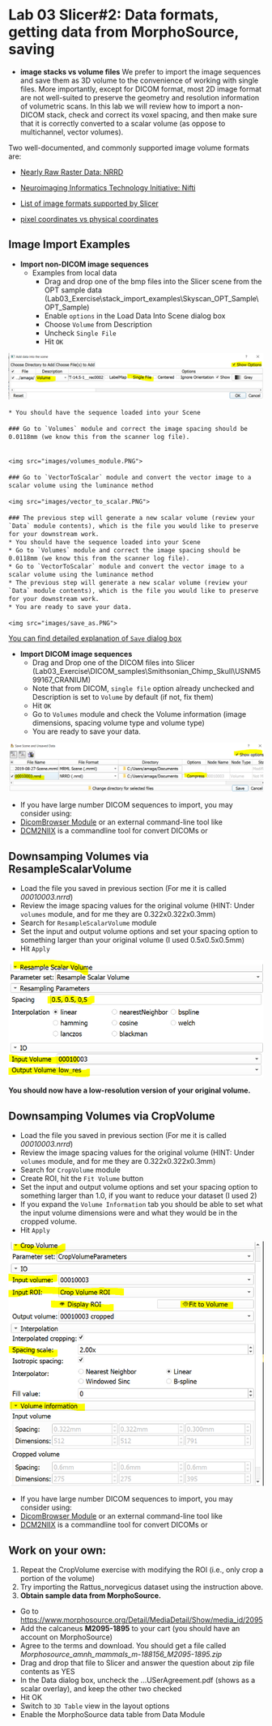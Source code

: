 # Lab 03 Slicer#2: Data formats, getting data from MorphoSource, saving
* **image stacks vs volume files** We prefer to import the image sequences and save them as 3D volume to the convenience of working with single files. More importantly, except for DICOM format, most 2D image format are not well-suited to preserve the geometry and resolution information of volumetric scans. In this lab we will review how to import a non-DICOM stack, check and correct its voxel spacing, and then make sure that it is correctly converted to a scalar volume (as oppose to multichannel, vector volumes). 

Two well-documented, and commonly supported image volume formats are:
* [Nearly Raw Raster Data: NRRD](http://teem.sourceforge.net/nrrd/format.html)
* [Neuroimaging Informatics Technology Initiative: Nifti](https://nifti.nimh.nih.gov/)

* [List of image formats supported by Slicer](https://www.slicer.org/wiki/Documentation/Nightly/SlicerApplication/SupportedDataFormat)
* [pixel coordinates vs physical coordinates](https://www.slicer.org/wiki/Coordinate_systems)

## Image Import Examples
* **Import non-DICOM image sequences**
  * Examples from local data
    * Drag and drop one of the bmp files into the Slicer scene from the OPT sample data (Lab03_Exercise\stack_import_examples\Skyscan_OPT_Sample\OPT_Sample)
    * Enable `options` in the Load Data Into Scene dialog box
    * Choose `Volume` from Description
    * Uncheck `Single File`
    * Hit `OK`

<img src="images/load_dialog_box.PNG">
    
    * You should have the sequence loaded into your Scene
    
    ### Go to `Volumes` module and correct the image spacing should be 0.0118mm (we know this from the scanner log file). 
    
    
    <img src="images/volumes_module.PNG">
    
    ### Go to `VectorToScalar` module and convert the vector image to a scalar volume using the luminance method
    
    <img src="images/vector_to_scalar.PNG">
    
    ### The previous step will generate a new scalar volume (review your `Data` module contents), which is the file you would like to preserve for your downstream work. 
    * You should have the sequence loaded into your Scene
    * Go to `Volumes` module and correct the image spacing should be 0.0118mm (we know this from the scanner log file). 
    * Go to `VectorToScalar` module and convert the vector image to a scalar volume using the luminance method
    * The previous step will generate a new scalar volume (review your `Data` module contents), which is the file you would like to preserve for your downstream work. 
    * You are ready to save your data.
    
    <img src="images/save_as.PNG">

[You can find detailed explanation of `Save` dialog box](https://www.slicer.org/wiki/Documentation/Nightly/SlicerApplication/SavingData)


    
* **Import DICOM image sequences**
  * Drag and Drop one of the DICOM files into Slicer (Lab03_Exercise\DICOM_samples\Smithsonian_Chimp_Skull\USNM599167_CRANIUM)
  * Note that from DICOM, `single file` option already unchecked and Description is set to `Volume` by default (if not, fix them)
  * Hit `OK`
  * Go to `Volumes` module and check the Volume information (image dimensions, spacing volume type and volume type)
  * You are ready to save your data.

<img src="images/save_as2.PNG">
  
  * If you have large number DICOM sequences to import, you may consider using:
  * [DicomBrowser Module](https://www.slicer.org/wiki/Documentation/Nightly/Modules/DICOM) or an external command-line tool like 
  * [DCM2NIIX](https://github.com/rordenlab/dcm2niix/releases) is a commandline tool for convert DICOMs or

## Downsamping Volumes via ResampleScalarVolume

* Load the file you saved in previous section (For me it is called *00010003.nrrd*) 
* Review the image spacing values for the original volume (HINT: Under `volumes` module, and for me they are 0.322x0.322x0.3mm)
* Search for `ResampleScalarVolume` module
* Set the input and output volume options and set your spacing option to something larger than your original volume (I used 0.5x0.5x0.5mm)
* Hit `Apply`

<img src="images/resampleScalarVolume.PNG">

**You should now have a low-resolution version of your original volume.**

## Downsamping Volumes via CropVolume

* Load the file you saved in previous section (For me it is called *00010003.nrrd*) 
* Review the image spacing values for the original volume (HINT: Under `volumes` module, and for me they are 0.322x0.322x0.3mm)
* Search for `CropVolume` module
* Create ROI, hit the `Fit Volume` button
* Set the input and output volume options and set your spacing option to something larger than 1.0, if you want to reduce your dataset (I used 2)
* If you expand the `Volume Information` tab you should be able to set what the input volume dimensions were and what they would be in the cropped volume.
* Hit `Apply`

<img src="images/CropVolume.PNG">

  * If you have large number DICOM sequences to import, you may consider using:
  * [DicomBrowser Module](https://www.slicer.org/wiki/Documentation/Nightly/Modules/DICOM) or an external command-line tool like 
  * [DCM2NIIX](https://github.com/rordenlab/dcm2niix/releases) is a commandline tool for convert DICOMs or
 
## Work on your own:
1. Repeat the CropVolume exercise with modifying the ROI (i.e., only crop a portion of the volume)
2. Try importing the Rattus_norvegicus dataset using the instruction above. 
2. **Obtain sample data from MorphoSource.** 
  * Go to https://www.morphosource.org/Detail/MediaDetail/Show/media_id/2095
  * Add the calcaneus **M2095-1895** to your cart (you should have an account on MorphoSource)
  * Agree to the terms and download. You should get a file called *Morphosource_amnh_mammals_m-188156_M2095-1895.zip*
  * Drag and drop that file to Slicer and answer the question about zip file contents as YES
  * In the Data dialog box, uncheck the ...USerAgreement.pdf (shows as a scalar overlay), and keep the other two checked
  * Hit OK
  * Switch to `3D Table` view in the layout options
  * Enable the MorphoSource data table from Data Module
